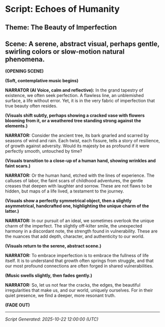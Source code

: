 # Script: Echoes of Humanity

## Theme: The Beauty of Imperfection

## Scene: A serene, abstract visual, perhaps gentle, swirling colors or slow-motion natural phenomena.

**(OPENING SCENE)**

**(Soft, contemplative music begins)**

**NARRATOR (AI Voice, calm and reflective):**
In the grand tapestry of existence, we often seek perfection. A flawless line, an unblemished surface, a life without error. Yet, it is in the very fabric of imperfection that true beauty often resides.

**(Visuals shift subtly, perhaps showing a cracked vase with flowers blooming from it, or a weathered tree standing strong against the elements.)**

**NARRATOR:**
Consider the ancient tree, its bark gnarled and scarred by seasons of wind and rain. Each twist, each fissure, tells a story of resilience, of growth against adversity. Would its majesty be as profound if it were perfectly smooth, untouched by time?

**(Visuals transition to a close-up of a human hand, showing wrinkles and faint scars.)**

**NARRATOR:**
Or the human hand, etched with the lines of experience. The calluses of labor, the faint scars of childhood adventures, the gentle creases that deepen with laughter and sorrow. These are not flaws to be hidden, but maps of a life lived, a testament to the journey.

**(Visuals show a perfectly symmetrical object, then a slightly asymmetrical, handcrafted one, highlighting the unique charm of the latter.)**

**NARRATOR:**
In our pursuit of an ideal, we sometimes overlook the unique charm of the imperfect. The slightly off-kilter smile, the unexpected harmony in a discordant note, the strength found in vulnerability. These are the nuances that add depth, character, and authenticity to our world.

**(Visuals return to the serene, abstract scene.)**

**NARRATOR:**
To embrace imperfection is to embrace the fullness of life itself. It is to understand that growth often springs from struggle, and that our most profound connections are often forged in shared vulnerabilities.

**(Music swells slightly, then fades gently.)**

**NARRATOR:**
So, let us not fear the cracks, the edges, the beautiful irregularities that make us, and our world, uniquely ourselves. For in their quiet presence, we find a deeper, more resonant truth.

**(FADE OUT)**

---
*Script Generated: 2025-10-22 12:00:00 (UTC)*

